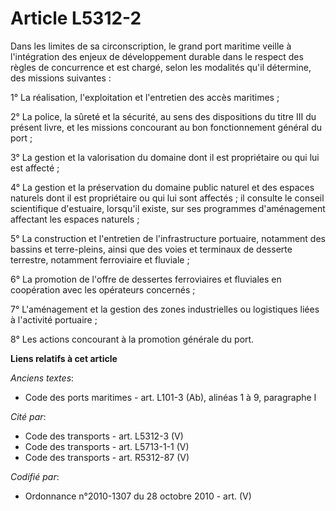# Article L5312-2

Dans les limites de sa circonscription, le grand port maritime veille à l'intégration des enjeux de développement durable
dans le respect des règles de concurrence et est chargé, selon les modalités qu'il détermine, des missions suivantes :

1° La réalisation, l'exploitation et l'entretien des accès maritimes ;

2° La police, la sûreté et la sécurité, au sens des dispositions du titre III du présent livre, et les missions concourant au
bon fonctionnement général du port ;

3° La gestion et la valorisation du domaine dont il est propriétaire ou qui lui est affecté ;

4° La gestion et la préservation du domaine public naturel et des espaces naturels dont il est propriétaire ou qui lui sont
affectés ; il consulte le conseil scientifique d'estuaire, lorsqu'il existe, sur ses programmes d'aménagement affectant les
espaces naturels ;

5° La construction et l'entretien de l'infrastructure portuaire, notamment des bassins et terre-pleins, ainsi que des voies
et terminaux de desserte terrestre, notamment ferroviaire et fluviale ;

6° La promotion de l'offre de dessertes ferroviaires et fluviales en coopération avec les opérateurs concernés ;

7° L'aménagement et la gestion des zones industrielles ou logistiques liées à l'activité portuaire ;

8° Les actions concourant à la promotion générale du port.

**Liens relatifs à cet article**

_Anciens textes_:

  - Code des ports maritimes - art. L101-3 (Ab), alinéas 1 à 9, paragraphe I

_Cité par_:

  - Code des transports - art. L5312-3 (V)
  - Code des transports - art. L5713-1-1 (V)
  - Code des transports - art. R5312-87 (V)

_Codifié par_:

  - Ordonnance n°2010-1307 du 28 octobre 2010 - art. (V)

